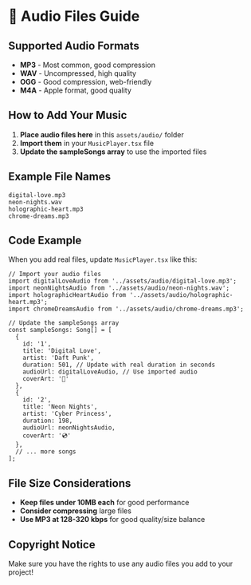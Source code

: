 # 🎵 Audio Files Guide

## Supported Audio Formats
- **MP3** - Most common, good compression
- **WAV** - Uncompressed, high quality
- **OGG** - Good compression, web-friendly
- **M4A** - Apple format, good quality

## How to Add Your Music

1. **Place audio files here** in this `assets/audio/` folder
2. **Import them** in your `MusicPlayer.tsx` file
3. **Update the sampleSongs array** to use the imported files

## Example File Names
```
digital-love.mp3
neon-nights.wav
holographic-heart.mp3
chrome-dreams.mp3
```

## Code Example

When you add real files, update `MusicPlayer.tsx` like this:

```tsx
// Import your audio files
import digitalLoveAudio from '../assets/audio/digital-love.mp3';
import neonNightsAudio from '../assets/audio/neon-nights.wav';
import holographicHeartAudio from '../assets/audio/holographic-heart.mp3';
import chromeDreamsAudio from '../assets/audio/chrome-dreams.mp3';

// Update the sampleSongs array
const sampleSongs: Song[] = [
  {
    id: '1',
    title: 'Digital Love',
    artist: 'Daft Punk',
    duration: 501, // Update with real duration in seconds
    audioUrl: digitalLoveAudio, // Use imported audio
    coverArt: '🎵'
  },
  {
    id: '2',
    title: 'Neon Nights',
    artist: 'Cyber Princess',
    duration: 198,
    audioUrl: neonNightsAudio,
    coverArt: '💿'
  },
  // ... more songs
];
```

## File Size Considerations

- **Keep files under 10MB each** for good performance
- **Consider compressing** large files
- **Use MP3 at 128-320 kbps** for good quality/size balance

## Copyright Notice

Make sure you have the rights to use any audio files you add to your project!
